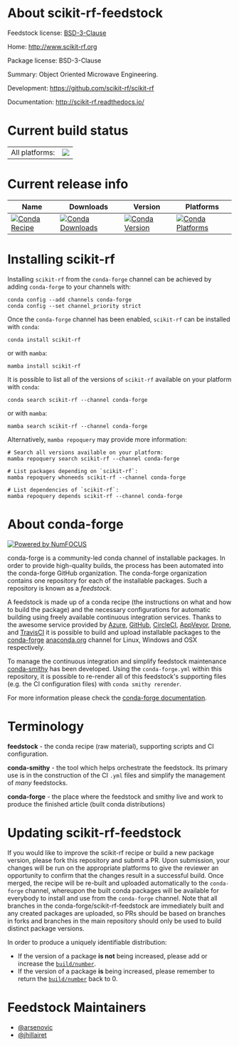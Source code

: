 About scikit-rf-feedstock
=========================

Feedstock license: [BSD-3-Clause](https://github.com/conda-forge/scikit-rf-feedstock/blob/main/LICENSE.txt)

Home: http://www.scikit-rf.org

Package license: BSD-3-Clause

Summary: Object Oriented Microwave Engineering.

Development: https://github.com/scikit-rf/scikit-rf

Documentation: http://scikit-rf.readthedocs.io/

Current build status
====================


<table><tr><td>All platforms:</td>
    <td>
      <a href="https://dev.azure.com/conda-forge/feedstock-builds/_build/latest?definitionId=5801&branchName=main">
        <img src="https://dev.azure.com/conda-forge/feedstock-builds/_apis/build/status/scikit-rf-feedstock?branchName=main">
      </a>
    </td>
  </tr>
</table>

Current release info
====================

| Name | Downloads | Version | Platforms |
| --- | --- | --- | --- |
| [![Conda Recipe](https://img.shields.io/badge/recipe-scikit--rf-green.svg)](https://anaconda.org/conda-forge/scikit-rf) | [![Conda Downloads](https://img.shields.io/conda/dn/conda-forge/scikit-rf.svg)](https://anaconda.org/conda-forge/scikit-rf) | [![Conda Version](https://img.shields.io/conda/vn/conda-forge/scikit-rf.svg)](https://anaconda.org/conda-forge/scikit-rf) | [![Conda Platforms](https://img.shields.io/conda/pn/conda-forge/scikit-rf.svg)](https://anaconda.org/conda-forge/scikit-rf) |

Installing scikit-rf
====================

Installing `scikit-rf` from the `conda-forge` channel can be achieved by adding `conda-forge` to your channels with:

```
conda config --add channels conda-forge
conda config --set channel_priority strict
```

Once the `conda-forge` channel has been enabled, `scikit-rf` can be installed with `conda`:

```
conda install scikit-rf
```

or with `mamba`:

```
mamba install scikit-rf
```

It is possible to list all of the versions of `scikit-rf` available on your platform with `conda`:

```
conda search scikit-rf --channel conda-forge
```

or with `mamba`:

```
mamba search scikit-rf --channel conda-forge
```

Alternatively, `mamba repoquery` may provide more information:

```
# Search all versions available on your platform:
mamba repoquery search scikit-rf --channel conda-forge

# List packages depending on `scikit-rf`:
mamba repoquery whoneeds scikit-rf --channel conda-forge

# List dependencies of `scikit-rf`:
mamba repoquery depends scikit-rf --channel conda-forge
```


About conda-forge
=================

[![Powered by
NumFOCUS](https://img.shields.io/badge/powered%20by-NumFOCUS-orange.svg?style=flat&colorA=E1523D&colorB=007D8A)](https://numfocus.org)

conda-forge is a community-led conda channel of installable packages.
In order to provide high-quality builds, the process has been automated into the
conda-forge GitHub organization. The conda-forge organization contains one repository
for each of the installable packages. Such a repository is known as a *feedstock*.

A feedstock is made up of a conda recipe (the instructions on what and how to build
the package) and the necessary configurations for automatic building using freely
available continuous integration services. Thanks to the awesome service provided by
[Azure](https://azure.microsoft.com/en-us/services/devops/), [GitHub](https://github.com/),
[CircleCI](https://circleci.com/), [AppVeyor](https://www.appveyor.com/),
[Drone](https://cloud.drone.io/welcome), and [TravisCI](https://travis-ci.com/)
it is possible to build and upload installable packages to the
[conda-forge](https://anaconda.org/conda-forge) [anaconda.org](https://anaconda.org/)
channel for Linux, Windows and OSX respectively.

To manage the continuous integration and simplify feedstock maintenance
[conda-smithy](https://github.com/conda-forge/conda-smithy) has been developed.
Using the ``conda-forge.yml`` within this repository, it is possible to re-render all of
this feedstock's supporting files (e.g. the CI configuration files) with ``conda smithy rerender``.

For more information please check the [conda-forge documentation](https://conda-forge.org/docs/).

Terminology
===========

**feedstock** - the conda recipe (raw material), supporting scripts and CI configuration.

**conda-smithy** - the tool which helps orchestrate the feedstock.
                   Its primary use is in the construction of the CI ``.yml`` files
                   and simplify the management of *many* feedstocks.

**conda-forge** - the place where the feedstock and smithy live and work to
                  produce the finished article (built conda distributions)


Updating scikit-rf-feedstock
============================

If you would like to improve the scikit-rf recipe or build a new
package version, please fork this repository and submit a PR. Upon submission,
your changes will be run on the appropriate platforms to give the reviewer an
opportunity to confirm that the changes result in a successful build. Once
merged, the recipe will be re-built and uploaded automatically to the
`conda-forge` channel, whereupon the built conda packages will be available for
everybody to install and use from the `conda-forge` channel.
Note that all branches in the conda-forge/scikit-rf-feedstock are
immediately built and any created packages are uploaded, so PRs should be based
on branches in forks and branches in the main repository should only be used to
build distinct package versions.

In order to produce a uniquely identifiable distribution:
 * If the version of a package **is not** being increased, please add or increase
   the [``build/number``](https://docs.conda.io/projects/conda-build/en/latest/resources/define-metadata.html#build-number-and-string).
 * If the version of a package **is** being increased, please remember to return
   the [``build/number``](https://docs.conda.io/projects/conda-build/en/latest/resources/define-metadata.html#build-number-and-string)
   back to 0.

Feedstock Maintainers
=====================

* [@arsenovic](https://github.com/arsenovic/)
* [@jhillairet](https://github.com/jhillairet/)


<!-- dummy commit to enable rerendering -->

